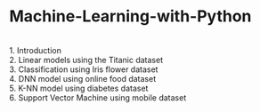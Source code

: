 # Machine-Learning-with-Python
<br>
1. Introduction 
<br>
2. Linear models using the Titanic dataset
<br>
3. Classification using Iris flower dataset 
<br>
4. DNN model using online food dataset
<br>
5. K-NN model using diabetes dataset
<br>
6. Support Vector Machine using mobile dataset
<br>
